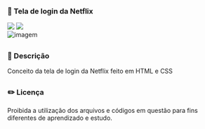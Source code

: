 ### 🎥 Tela de login da Netflix

<div style="display: inline_block">

<img src="https://img.shields.io/badge/html5-%23E34F26.svg?style=for-the-badge&logo=html5&logoColor=white" />
<img src="https://img.shields.io/badge/css3-%231572B6.svg?style=for-the-badge&logo=css3&logoColor=white" />
  
</div>

<img src="https://user-images.githubusercontent.com/86972667/207383712-8f7f4387-b60f-4f14-b2f3-7158571d0fbf.png" alt="imagem">

##

### 📜 Descrição 
<p>Conceito da tela de login da Netflix feito em HTML e CSS</p>

##

### ✏️ Licença 
<p>Proibida a utilização dos arquivos e códigos em questão para fins diferentes de aprendizado e estudo.</p>

